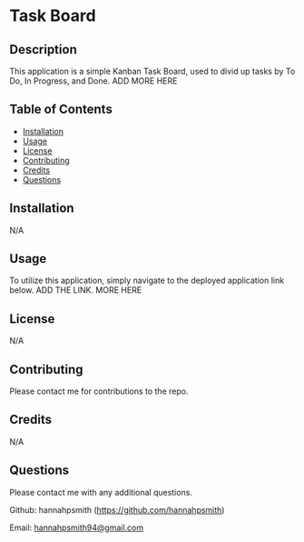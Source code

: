 # Task Board


## Description
This application is a simple Kanban Task Board, used to divid up tasks by To Do, In Progress, and Done. ADD MORE HERE

## Table of Contents
* [Installation](#installation)
* [Usage](#usage)
* [License](#license)
* [Contributing](#contributing)
* [Credits](#credits)
* [Questions](#questions)

## Installation
N/A

## Usage
To utilize this application, simply navigate to the deployed application link below. ADD THE LINK. MORE HERE

## License
N/A

## Contributing
Please contact me for contributions to the repo.

## Credits
N/A

## Questions
Please contact me with any additional questions.

Github: hannahpsmith (https://github.com/hannahpsmith)

Email: hannahpsmith94@gmail.com
